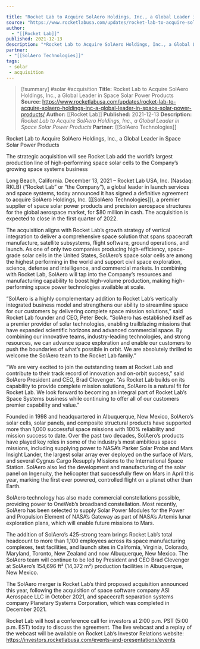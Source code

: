 ```yaml
---

title: "Rocket Lab to Acquire SolAero Holdings, Inc., a Global Leader in Space Solar Power Products  "
source: "https://www.rocketlabusa.com/updates/rocket-lab-to-acquire-solaero-holdings-inc-a-global-leader-in-space-solar-power-products/"
author:
  - "[[Rocket Lab]]"
published: 2021-12-13
description: "*Rocket Lab to Acquire SolAero Holdings, Inc., a Global Leader in Space Solar Power Products*"
partner:
 - "[[SolAero Technologies]]"
tags:
 - solar
 - acquisition
---
```

>[!summary]
#solar #acquisition
**Title:** Rocket Lab to Acquire SolAero Holdings, Inc., a Global Leader in Space Solar Power Products  
**Source:** https://www.rocketlabusa.com/updates/rocket-lab-to-acquire-solaero-holdings-inc-a-global-leader-in-space-solar-power-products/
**Author:** [[Rocket Lab]]
**Published:** 2021-12-13
**Description:** *Rocket Lab to Acquire SolAero Holdings, Inc., a Global Leader in Space Solar Power Products*
**Partner:** [[SolAero Technologies]]

Rocket Lab to Acquire SolAero Holdings, Inc., a Global Leader in Space Solar Power Products

 The strategic acquisition will see Rocket Lab add the world’s largest production line of high-performing space solar cells to the Company’s growing space systems business

Long Beach, California. December 13, 2021 – Rocket Lab USA, Inc. (Nasdaq: RKLB) (“Rocket Lab” or “the Company”), a global leader in launch services and space systems, today announced it has signed a definitive agreement to acquire SolAero Holdings, Inc. ([[SolAero Technologies]]), a premier supplier of space solar power products and precision aerospace structures for the global aerospace market, for $80 million in cash. The acquisition is expected to close in the first quarter of 2022.

The acquisition aligns with Rocket Lab’s growth strategy of vertical integration to deliver a comprehensive space solution that spans spacecraft manufacture, satellite subsystems, flight software, ground operations, and launch. As one of only two companies producing high-efficiency, space-grade solar cells in the United States, SolAero’s space solar cells are among the highest performing in the world and support civil space exploration, science, defense and intelligence, and commercial markets. In combining with Rocket Lab, SolAero will tap into the Company’s resources and manufacturing capability to boost high-volume production, making high-performing space power technologies available at scale.

“SolAero is a highly complementary addition to Rocket Lab’s vertically integrated business model and strengthens our ability to streamline space for our customers by delivering complete space mission solutions,” said Rocket Lab founder and CEO, Peter Beck. “SolAero has established itself as a premier provider of solar technologies, enabling trailblazing missions that have expanded scientific horizons and advanced commercial space. By combining our innovative teams, industry-leading technologies, and strong resources, we can advance space exploration and enable our customers to push the boundaries of what’s possible in orbit. We are absolutely thrilled to welcome the SolAero team to the Rocket Lab family.”

“We are very excited to join the outstanding team at Rocket Lab and contribute to their track record of innovation and on-orbit success,” said SolAero President and CEO, Brad Clevenger. “As Rocket Lab builds on its capability to provide complete mission solutions, SolAero is a natural fit for Rocket Lab.  We look forward to becoming an integral part of Rocket Lab’s Space Systems business while continuing to offer all of our customers premier capability and value.”

Founded in 1998 and headquartered in Albuquerque, New Mexico, SolAero’s solar cells, solar panels, and composite structural products have supported more than 1,000 successful space missions with 100% reliability and mission success to date.  Over the past two decades, SolAero’s products have played key roles in some of the industry’s most ambitious space missions, including supplying power to NASA’s Parker Solar Probe and Mars Insight Lander, the largest solar array ever deployed on the surface of Mars, and several Cygnus Cargo Resupply Missions to the International Space Station. SolAero also led the development and manufacturing of the solar panel on Ingenuity, the helicopter that successfully flew on Mars in April this year, marking the first ever powered, controlled flight on a planet other than Earth.

SolAero technology has also made commercial constellations possible, providing power to OneWeb’s broadband constellation. Most recently, SolAero has been selected to supply Solar Power Modules for the Power and Propulsion Element of NASA’s Gateway as part of NASA’s Artemis lunar exploration plans, which will enable future missions to Mars.

The addition of SolAero’s 425-strong team brings Rocket Lab’s total headcount to more than 1,100 employees across its space manufacturing complexes, test facilities, and launch sites in California, Virginia, Colorado, Maryland, Toronto, New Zealand and now Albuquerque, New Mexico. The SolAero team will continue to be led by President and CEO Brad Clevenger at SolAero’s 154,696 ft² (14,372 m²) production facilities in Albuquerque, New Mexico.

The SolAero merger is Rocket Lab’s third proposed acquisition announced this year, following the acquisition of space software company ASI Aerospace LLC in October 2021, and spacecraft separation systems company Planetary Systems Corporation, which was completed in December 2021.

Rocket Lab will host a conference call for investors at 2:00 p.m. PST (5:00 p.m. EST) today to discuss the agreement. The live webcast and a replay of the webcast will be available on Rocket Lab’s Investor Relations website: https://investors.rocketlabusa.com/events-and-presentations/events